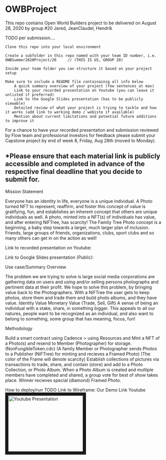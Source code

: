 # OWBProject

This repo contains Open World Builders project to be delivered on August 28, 2020 by group #20 Jared, JeanClaudel, Hendrik

TODO per submission....

    
    Clone this repo into your local environment

    Create a subfolder in this repo named with your team ID number, i.e. OWBSummer2020Project/20     // (THIS IS US, GROUP 20)

    Inside your team folder you can structure it based on your project setup

    Make sure to include a README file containainig all info below
        A quick summary overview of your project (few sentences at max)
        Link to your recorded presentation on Youtube (you can leave it unlisted if preferred)
        Link to the Google Slides presentation (has to be publicly viewable)
        Detailed review of what your project is trying to tackle and how it works (add link to working demo / webiste if available)
        Mention about current limitations and potential future additions to improve it

For a chance to have your recorded presentation and submission reviewed by Flow team and professional investors for feedback please submit your Capstone project by end of week 8, Friday, Aug 28th (moved to Monday).

*Please ensure that each material link is publicly accessible and completed in advance of the respective final deadline that you decide to submit for.
------------------------------------------------------------------------------------------------------------------------------------------------------
Mission Statement

Everyone has an identity in life, everyone is a unique individual.  A Photo turned NFT to represent, reaffirm, and foster this concept of value is gratifying, fun, and establishes an inherent concept that others are unique individuals as well. A photo, minted into a NFT(s) of individuals has value, and after entering NiFTree, has scarcity!
The Family Tree Photo concept is a beginning, a baby step towards a larger, much larger plan of inclusion.  Friends, large groups of friends, organizations, clubs, sport clubs and so many others can get in on the action as well!

Link to recorded presentation on Youtube:


Link to Google Slides presentation (Public):


Use case/Summary Overview

The problem we are trying to solve is large social media corporations are gathering data on users and using and/or selling persons photographs and pertinent data at their profit. We hope to solve this problem, by bringing value back to the Photographers.  With a NiFTree the user gets to keep photos, store them and trade them and build photo albums, and they have value.
    Identity Value
    Monetary Value (Trade, Sell, Gift)
A sense of being an individual with a stake, share, in something bigger.
This appeals to all our natures, people want to be recognized as an individual, and also want to belong to something, some group that has meaning, focus, fun!

Methodology

Build a smart contract using Cadence > using Resources and Mint a NFT of a Photo(s) and resend to Member (Photographer) for storage. (NonFungibleToken.cdc)
  (A family Member or Photographer sends Photos to a Publisher (NiFTree) for minting and recieves a Framed Photo)
  (The color of the Frame will denote scarcity)
Establish collections of pictures via transactions to trade, share, and contain (store) and add to a Photo Collection, or Photo Album.
When a Photo Album is created and multiple members have completed and shared, a group vote for best of show takes place.
Winner recieves special (diamond) Framed Photo.

How to deploy/run 
TODO 
Link to Wireframe: Our Demo Link
Youtube <a href="https://www.youtube.com/watch?v=qpdWmAlYGFc" target="_blank"><img src="https://www.youtube.com/watch?v=qpdWmAlYGFc" 
alt="Youtube Presentation" width="240" height="180" border="10" /></a>

